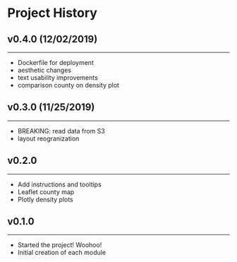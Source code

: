 # Project History
## v0.4.0 (12/02/2019)
-----------------------
* Dockerfile for deployment
* aesthetic changes
* text usability improvements
* comparison county on density plot

## v0.3.0 (11/25/2019)
-----------------------
* BREAKING: read data from S3
* layout reogranization

## v0.2.0
-----------------------
* Add instructions and tooltips
* Leaflet county map
* Plotly density plots

## v0.1.0
-----------------------
* Started the project! Woohoo!
* Initial creation of each module
